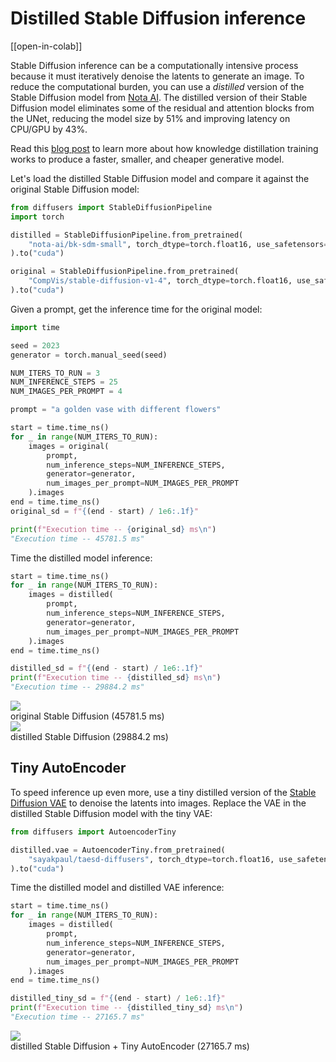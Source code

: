 <!--Copyright 2024 The HuggingFace Team. All rights reserved.

Licensed under the Apache License, Version 2.0 (the "License"); you may not use this file except in compliance with
the License. You may obtain a copy of the License at

http://www.apache.org/licenses/LICENSE-2.0

Unless required by applicable law or agreed to in writing, software distributed under the License is distributed on
an "AS IS" BASIS, WITHOUT WARRANTIES OR CONDITIONS OF ANY KIND, either express or implied. See the License for the
specific language governing permissions and limitations under the License.
-->

# Distilled Stable Diffusion inference

[[open-in-colab]]

Stable Diffusion inference can be a computationally intensive process because it must iteratively denoise the latents to generate an image. To reduce the computational burden, you can use a *distilled* version of the Stable Diffusion model from [Nota AI](https://huggingface.co/nota-ai). The distilled version of their Stable Diffusion model eliminates some of the residual and attention blocks from the UNet, reducing the model size by 51% and improving latency on CPU/GPU by 43%.

<Tip>

Read this [blog post](https://huggingface.co/blog/sd_distillation) to learn more about how knowledge distillation training works to produce a faster, smaller, and cheaper generative model.

</Tip>

Let's load the distilled Stable Diffusion model and compare it against the original Stable Diffusion model:

```py
from diffusers import StableDiffusionPipeline
import torch

distilled = StableDiffusionPipeline.from_pretrained(
    "nota-ai/bk-sdm-small", torch_dtype=torch.float16, use_safetensors=True,
).to("cuda")

original = StableDiffusionPipeline.from_pretrained(
    "CompVis/stable-diffusion-v1-4", torch_dtype=torch.float16, use_safetensors=True,
).to("cuda")
```

Given a prompt, get the inference time for the original model:

```py
import time

seed = 2023
generator = torch.manual_seed(seed)

NUM_ITERS_TO_RUN = 3
NUM_INFERENCE_STEPS = 25
NUM_IMAGES_PER_PROMPT = 4

prompt = "a golden vase with different flowers"

start = time.time_ns()
for _ in range(NUM_ITERS_TO_RUN):
    images = original(
        prompt,
        num_inference_steps=NUM_INFERENCE_STEPS,
        generator=generator,
        num_images_per_prompt=NUM_IMAGES_PER_PROMPT
    ).images
end = time.time_ns()
original_sd = f"{(end - start) / 1e6:.1f}"

print(f"Execution time -- {original_sd} ms\n")
"Execution time -- 45781.5 ms"
```

Time the distilled model inference:

```py
start = time.time_ns()
for _ in range(NUM_ITERS_TO_RUN):
    images = distilled(
        prompt,
        num_inference_steps=NUM_INFERENCE_STEPS,
        generator=generator,
        num_images_per_prompt=NUM_IMAGES_PER_PROMPT
    ).images
end = time.time_ns()

distilled_sd = f"{(end - start) / 1e6:.1f}"
print(f"Execution time -- {distilled_sd} ms\n")
"Execution time -- 29884.2 ms"
```

<div class="flex gap-4">
  <div>
    <img class="rounded-xl" src="https://huggingface.co/datasets/huggingface/documentation-images/resolve/main/diffusers/original_sd.png"/>
    <figcaption class="mt-2 text-center text-sm text-gray-500">original Stable Diffusion (45781.5 ms)</figcaption>
  </div>
  <div>
    <img class="rounded-xl" src="https://huggingface.co/datasets/huggingface/documentation-images/resolve/main/diffusers/distilled_sd.png"/>
    <figcaption class="mt-2 text-center text-sm text-gray-500">distilled Stable Diffusion (29884.2 ms)</figcaption>
  </div>
</div>

## Tiny AutoEncoder

To speed inference up even more, use a tiny distilled version of the [Stable Diffusion VAE](https://huggingface.co/sayakpaul/taesdxl-diffusers) to denoise the latents into images. Replace the VAE in the distilled Stable Diffusion model with the tiny VAE:

```py
from diffusers import AutoencoderTiny

distilled.vae = AutoencoderTiny.from_pretrained(
    "sayakpaul/taesd-diffusers", torch_dtype=torch.float16, use_safetensors=True,
).to("cuda")
```

Time the distilled model and distilled VAE inference:

```py
start = time.time_ns()
for _ in range(NUM_ITERS_TO_RUN):
    images = distilled(
        prompt,
        num_inference_steps=NUM_INFERENCE_STEPS,
        generator=generator,
        num_images_per_prompt=NUM_IMAGES_PER_PROMPT
    ).images
end = time.time_ns()

distilled_tiny_sd = f"{(end - start) / 1e6:.1f}"
print(f"Execution time -- {distilled_tiny_sd} ms\n")
"Execution time -- 27165.7 ms"
```

<div class="flex justify-center">
  <div>
    <img class="rounded-xl" src="https://huggingface.co/datasets/huggingface/documentation-images/resolve/main/diffusers/distilled_sd_vae.png" />
    <figcaption class="mt-2 text-center text-sm text-gray-500">distilled Stable Diffusion + Tiny AutoEncoder (27165.7 ms)</figcaption>
  </div>
</div>
